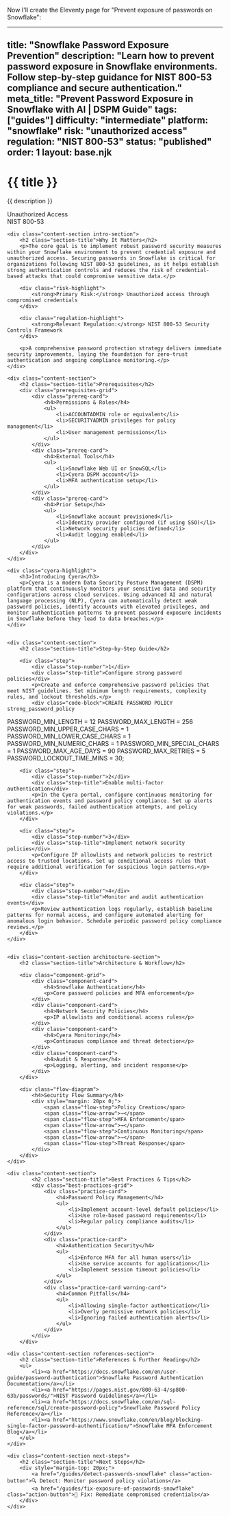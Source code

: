 Now I'll create the Eleventy page for "Prevent exposure of passwords on Snowflake":

---
title: "Snowflake Password Exposure Prevention"
description: "Learn how to prevent password exposure in Snowflake environments. Follow step-by-step guidance for NIST 800-53 compliance and secure authentication."
meta_title: "Prevent Password Exposure in Snowflake with AI | DSPM Guide"
tags: ["guides"]
difficulty: "intermediate"
platform: "snowflake"
risk: "unauthorized access"
regulation: "NIST 800-53"
status: "published"
order: 1
layout: base.njk
---

<div class="container">
    <div class="header">
        <h1>{{ title }}</h1>
        <p>{{ description }}</p>
        <div class="badge">Unauthorized Access</div>
        <div class="badge regulation">NIST 800-53</div>
    </div>

    <div class="content-section intro-section">
        <h2 class="section-title">Why It Matters</h2>
        <p>The core goal is to implement robust password security measures within your Snowflake environment to prevent credential exposure and unauthorized access. Securing passwords in Snowflake is critical for organizations following NIST 800-53 guidelines, as it helps establish strong authentication controls and reduces the risk of credential-based attacks that could compromise sensitive data.</p>
        
        <div class="risk-highlight">
            <strong>Primary Risk:</strong> Unauthorized access through compromised credentials
        </div>
        
        <div class="regulation-highlight">
            <strong>Relevant Regulation:</strong> NIST 800-53 Security Controls Framework
        </div>
        
        <p>A comprehensive password protection strategy delivers immediate security improvements, laying the foundation for zero-trust authentication and ongoing compliance monitoring.</p>
    </div>

    <div class="content-section">
        <h2 class="section-title">Prerequisites</h2>
        <div class="prerequisites-grid">
            <div class="prereq-card">
                <h4>Permissions & Roles</h4>
                <ul>
                    <li>ACCOUNTADMIN role or equivalent</li>
                    <li>SECURITYADMIN privileges for policy management</li>
                    <li>User management permissions</li>
                </ul>
            </div>
            <div class="prereq-card">
                <h4>External Tools</h4>
                <ul>
                    <li>Snowflake Web UI or SnowSQL</li>
                    <li>Cyera DSPM account</li>
                    <li>MFA authentication setup</li>
                </ul>
            </div>
            <div class="prereq-card">
                <h4>Prior Setup</h4>
                <ul>
                    <li>Snowflake account provisioned</li>
                    <li>Identity provider configured (if using SSO)</li>
                    <li>Network security policies defined</li>
                    <li>Audit logging enabled</li>
                </ul>
            </div>
        </div>
    </div>
	
    <div class="cyera-highlight">
        <h3>Introducing Cyera</h3>
        <p>Cyera is a modern Data Security Posture Management (DSPM) platform that continuously monitors your sensitive data and security configurations across cloud services. Using advanced AI and natural language processing (NLP), Cyera can automatically detect weak password policies, identify accounts with elevated privileges, and monitor authentication patterns to prevent password exposure incidents in Snowflake before they lead to data breaches.</p>
    </div>
	

    <div class="content-section">
        <h2 class="section-title">Step-by-Step Guide</h2>
        
        <div class="step">
            <div class="step-number">1</div>
            <div class="step-title">Configure strong password policies</div>
            <p>Create and enforce comprehensive password policies that meet NIST guidelines. Set minimum length requirements, complexity rules, and lockout thresholds.</p>
            <div class="code-block">CREATE PASSWORD POLICY strong_password_policy
  PASSWORD_MIN_LENGTH = 12
  PASSWORD_MAX_LENGTH = 256
  PASSWORD_MIN_UPPER_CASE_CHARS = 1
  PASSWORD_MIN_LOWER_CASE_CHARS = 1
  PASSWORD_MIN_NUMERIC_CHARS = 1
  PASSWORD_MIN_SPECIAL_CHARS = 1
  PASSWORD_MAX_AGE_DAYS = 90
  PASSWORD_MAX_RETRIES = 5
  PASSWORD_LOCKOUT_TIME_MINS = 30;</div>
        </div>

        <div class="step">
            <div class="step-number">2</div>
            <div class="step-title">Enable multi-factor authentication</div>
            <p>In the Cyera portal, configure continuous monitoring for authentication events and password policy compliance. Set up alerts for weak passwords, failed authentication attempts, and policy violations.</p>
        </div>

        <div class="step">
            <div class="step-number">3</div>
            <div class="step-title">Implement network security policies</div>
            <p>Configure IP allowlists and network policies to restrict access to trusted locations. Set up conditional access rules that require additional verification for suspicious login patterns.</p>
        </div>

        <div class="step">
            <div class="step-number">4</div>
            <div class="step-title">Monitor and audit authentication events</div>
            <p>Review authentication logs regularly, establish baseline patterns for normal access, and configure automated alerting for anomalous login behavior. Schedule periodic password policy compliance reviews.</p>
        </div>
    </div>


    <div class="content-section architecture-section">
        <h2 class="section-title">Architecture & Workflow</h2>
        
        <div class="component-grid">
            <div class="component-card">
                <h4>Snowflake Authentication</h4>
                <p>Core password policies and MFA enforcement</p>
            </div>
            <div class="component-card">
                <h4>Network Security Policies</h4>
                <p>IP allowlists and conditional access rules</p>
            </div>
            <div class="component-card">
                <h4>Cyera Monitoring</h4>
                <p>Continuous compliance and threat detection</p>
            </div>
            <div class="component-card">
                <h4>Audit & Response</h4>
                <p>Logging, alerting, and incident response</p>
            </div>
        </div>

        <div class="flow-diagram">
            <h4>Security Flow Summary</h4>
            <div style="margin: 20px 0;">
                <span class="flow-step">Policy Creation</span>
                <span class="flow-arrow">→</span>
                <span class="flow-step">MFA Enforcement</span>
                <span class="flow-arrow">→</span>
                <span class="flow-step">Continuous Monitoring</span>
                <span class="flow-arrow">→</span>
                <span class="flow-step">Threat Response</span>
            </div>
        </div>
    </div>

	<div class="content-section">
	        <h2 class="section-title">Best Practices & Tips</h2>
	        <div class="best-practices-grid">
	            <div class="practice-card">
	                <h4>Password Policy Management</h4>
	                <ul>
	                    <li>Implement account-level default policies</li>
	                    <li>Use role-based password requirements</li>
	                    <li>Regular policy compliance audits</li>
	                </ul>
	            </div>
	            <div class="practice-card">
	                <h4>Authentication Security</h4>
	                <ul>
	                    <li>Enforce MFA for all human users</li>
	                    <li>Use service accounts for applications</li>
	                    <li>Implement session timeout policies</li>
	                </ul>
	            </div>
	            <div class="practice-card warning-card">
	                <h4>Common Pitfalls</h4>
	                <ul>
	                    <li>Allowing single-factor authentication</li>
	                    <li>Overly permissive network policies</li>
	                    <li>Ignoring failed authentication alerts</li>
	                </ul>
	            </div>
	        </div>
	    </div>

    <div class="content-section references-section">
        <h2 class="section-title">References & Further Reading</h2>
        <ul>
            <li><a href="https://docs.snowflake.com/en/user-guide/password-authentication">Snowflake Password Authentication Documentation</a></li>
            <li><a href="https://pages.nist.gov/800-63-4/sp800-63b/passwords/">NIST Password Guidelines</a></li>
            <li><a href="https://docs.snowflake.com/en/sql-reference/sql/create-password-policy">Snowflake Password Policy Reference</a></li>
            <li><a href="https://www.snowflake.com/en/blog/blocking-single-factor-password-authentification/">Snowflake MFA Enforcement Blog</a></li>
        </ul>
    </div>

    <div class="content-section next-steps">
        <h2 class="section-title">Next Steps</h2>
        <div style="margin-top: 20px;">
            <a href="/guides/detect-passwords-snowflake" class="action-button">🔍 Detect: Monitor password policy violations</a>
            <a href="/guides/fix-exposure-of-passwords-snowflake" class="action-button">🔧 Fix: Remediate compromised credentials</a>
        </div>
    </div>
</div>
